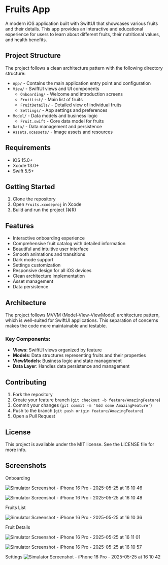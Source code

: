 # Fruits App

A modern iOS application built with SwiftUI that showcases various fruits and their details. This app provides an interactive and educational experience for users to learn about different fruits, their nutritional values, and health benefits.

## Project Structure

The project follows a clean architecture pattern with the following directory structure:

- `App/` - Contains the main application entry point and configuration
- `View/` - SwiftUI views and UI components
  - `Onboarding/` - Welcome and introduction screens
  - `FruitList/` - Main list of fruits
  - `FruitDetails/` - Detailed view of individual fruits
  - `Settings/` - App settings and preferences
- `Model/` - Data models and business logic
  - `Fruit.swift` - Core data model for fruits
- `Data/` - Data management and persistence
- `Assets.xcassets/` - Image assets and resources

## Requirements

- iOS 15.0+
- Xcode 13.0+
- Swift 5.5+

## Getting Started

1. Clone the repository
2. Open `Fruits.xcodeproj` in Xcode
3. Build and run the project (⌘R)

## Features

- Interactive onboarding experience
- Comprehensive fruit catalog with detailed information
- Beautiful and intuitive user interface
- Smooth animations and transitions
- Dark mode support
- Settings customization
- Responsive design for all iOS devices
- Clean architecture implementation
- Asset management
- Data persistence

## Architecture

The project follows MVVM (Model-View-ViewModel) architecture pattern, which is well-suited for SwiftUI applications. This separation of concerns makes the code more maintainable and testable.

### Key Components:
- **Views**: SwiftUI views organized by feature
- **Models**: Data structures representing fruits and their properties
- **ViewModels**: Business logic and state management
- **Data Layer**: Handles data persistence and management

## Contributing

1. Fork the repository
2. Create your feature branch (`git checkout -b feature/AmazingFeature`)
3. Commit your changes (`git commit -m 'Add some AmazingFeature'`)
4. Push to the branch (`git push origin feature/AmazingFeature`)
5. Open a Pull Request

## License

This project is available under the MIT license. See the LICENSE file for more info. 

## Screenshots

Onboarding

![Simulator Screenshot - iPhone 16 Pro - 2025-05-25 at 16 10 46](https://github.com/user-attachments/assets/a6b7c268-e13a-4430-8f2b-bd63d0d78b25)

![Simulator Screenshot - iPhone 16 Pro - 2025-05-25 at 16 10 48](https://github.com/user-attachments/assets/db682975-24ac-47e6-8e40-23fa9d1609ea)

Fruits List

![Simulator Screenshot - iPhone 16 Pro - 2025-05-25 at 16 10 36](https://github.com/user-attachments/assets/5ebcc09c-47f8-4013-ac23-8a76cf77bd26)

Fruit Details

![Simulator Screenshot - iPhone 16 Pro - 2025-05-25 at 16 11 01](https://github.com/user-attachments/assets/47615582-1b8b-4b32-bb6d-ee30c62100ea)

![Simulator Screenshot - iPhone 16 Pro - 2025-05-25 at 16 10 57](https://github.com/user-attachments/assets/07a83815-e016-4853-b20d-56b863f5fca5)

Settings
![Simulator Screenshot - iPhone 16 Pro - 2025-05-25 at 16 10 42](https://github.com/user-attachments/assets/1e81a999-b6a2-4a71-8b9e-61b9d20f3eae)





